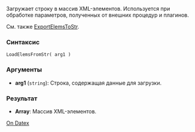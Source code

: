 Загружает строку в массив XML-элементов. Используется при обработке параметров, полученных от внешних процедур и плагинов.

См. также [ExportElemsToStr](http://docs.datex.ru/article.htm?id=5620276905286592638).

### Синтаксис
`LoadElemsFromStr( arg1 )`

### Аргументы
- **arg1** (`string`): Строка, содержащая данные для загрузки.

### Результат
- **Array**: Массив XML-элементов.

[On Datex](http://docs.datex.ru/article.htm?id=5620276905286592637)